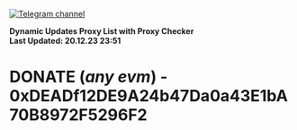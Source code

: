 [![Telegram channel](https://img.shields.io/endpoint?url=https://runkit.io/damiankrawczyk/telegram-badge/branches/master?url=https://t.me/n4z4v0d)](https://t.me/n4z4v0d) 

**Dynamic Updates Proxy List with Proxy Checker**  
**Last Updated: 20.12.23 23:51**

# DONATE (_any evm_) - 0xDEADf12DE9A24b47Da0a43E1bA70B8972F5296F2

